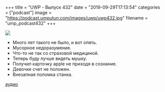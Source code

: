 +++
title = "UWP - Выпуск 432"
date = "2019-09-29T17:13:54"
categories = ["podcast"]
image = "https://podcast.umputun.com/images/uwp/uwp432.jpg"
filename = "ump_podcast432"
+++

![](https://podcast.umputun.com/images/uwp/uwp432.jpg)

- Много лет такого не было, и вот опять.
- Мусорное недоразумение.
- Что-то не так со страховой медициной.
- Теперь буду лучше видеть мушку.
- Получил карточку apple не приходя в сознание.
- Девочке счет не положен.
- Внезапная поломка станка.

[аудио](https://podcast.umputun.com/media/ump_podcast432.mp3)
<audio src="https://podcast.umputun.com/media/ump_podcast432.mp3" preload="none"></audio>
